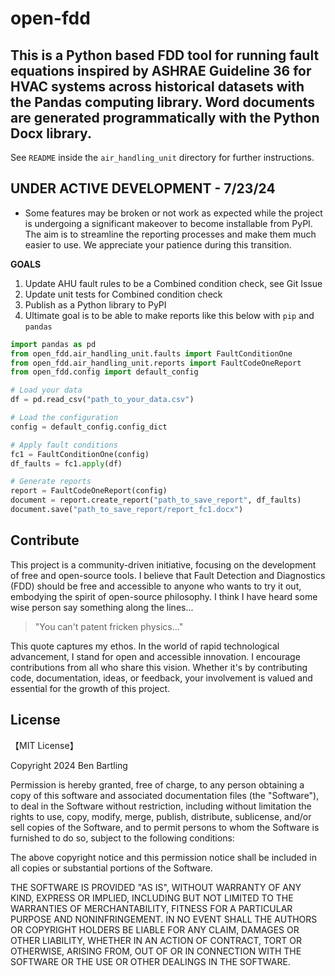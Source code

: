 # open-fdd

## This is a Python based FDD tool for running fault equations inspired by ASHRAE Guideline 36 for HVAC systems across historical datasets with the Pandas computing library. Word documents are generated programmatically with the Python Docx library.

See `README` inside the `air_handling_unit` directory for further instructions.

## UNDER ACTIVE DEVELOPMENT - 7/23/24
* Some features may be broken or not work as expected while the project is undergoing a significant makeover to become installable from PyPI. The aim is to streamline the reporting processes and make them much easier to use. We appreciate your patience during this transition.

**GOALS** 
1. Update AHU fault rules to be a Combined condition check, see Git Issue
2. Update unit tests for Combined condition check
3. Publish as a Python library to PyPI
4. Ultimate goal is to be able to make reports like this below with `pip` and `pandas`

```python
import pandas as pd
from open_fdd.air_handling_unit.faults import FaultConditionOne
from open_fdd.air_handling_unit.reports import FaultCodeOneReport
from open_fdd.config import default_config

# Load your data
df = pd.read_csv("path_to_your_data.csv")

# Load the configuration
config = default_config.config_dict

# Apply fault conditions
fc1 = FaultConditionOne(config)
df_faults = fc1.apply(df)

# Generate reports
report = FaultCodeOneReport(config)
document = report.create_report("path_to_save_report", df_faults)
document.save("path_to_save_report/report_fc1.docx")
```


## Contribute
This project is a community-driven initiative, focusing on the development of free and open-source tools. I believe that Fault Detection and Diagnostics (FDD) should be free and accessible to anyone who wants to try it out, embodying the spirit of open-source philosophy. I think I have heard some wise person say something along the lines...

>"You can't patent fricken physics..."

This quote captures my ethos. In the world of rapid technological advancement, I stand for open and accessible innovation. I encourage contributions from all who share this vision. Whether it's by contributing code, documentation, ideas, or feedback, your involvement is valued and essential for the growth of this project.


## License

【MIT License】

Copyright 2024 Ben Bartling

Permission is hereby granted, free of charge, to any person obtaining a copy of this software and associated documentation files (the "Software"), to deal in the Software without restriction, including without limitation the rights to use, copy, modify, merge, publish, distribute, sublicense, and/or sell copies of the Software, and to permit persons to whom the Software is furnished to do so, subject to the following conditions:

The above copyright notice and this permission notice shall be included in all copies or substantial portions of the Software.

THE SOFTWARE IS PROVIDED "AS IS", WITHOUT WARRANTY OF ANY KIND, EXPRESS OR IMPLIED, INCLUDING BUT NOT LIMITED TO THE WARRANTIES OF MERCHANTABILITY, FITNESS FOR A PARTICULAR PURPOSE AND NONINFRINGEMENT. IN NO EVENT SHALL THE AUTHORS OR COPYRIGHT HOLDERS BE LIABLE FOR ANY CLAIM, DAMAGES OR OTHER LIABILITY, WHETHER IN AN ACTION OF CONTRACT, TORT OR OTHERWISE, ARISING FROM, OUT OF OR IN CONNECTION WITH THE SOFTWARE OR THE USE OR OTHER DEALINGS IN THE SOFTWARE.

